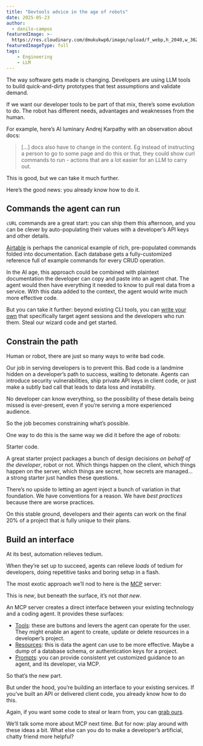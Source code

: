 ```yaml
---
title: "Devtools advice in the age of robots"
date: 2025-05-23
author:
  - danilo-campos
featuredImage: >-
  https://res.cloudinary.com/dmukukwp6/image/upload/f_webp,h_2040,w_3627,c_fill,g_auto,q_auto/math_meme_8b0013533e
featuredImageType: full
tags:
    - Engineering
    - LLM
---
```


The way software gets made is changing. Developers are using LLM tools to build quick-and-dirty prototypes that test assumptions and validate demand.

If we want our developer tools to be part of that mix, there’s some evolution to do. The robot has different needs, advantages and weaknesses from the human.

For example, here’s AI luminary Andrej Karpathy with an observation about docs:

> […] docs also have to change in the content. Eg instead of instructing a person to go to some page and do this or that, they could show curl commands to run - actions that  are a lot easier for an LLM to carry out.

This is good, but we can take it much further.

Here’s the good news: you already know how to do it.

## Commands the agent can run

`cURL` commands are a great start: you can ship them this afternoon, and you can be clever by auto-populating their values with a developer’s API keys and other details.

[Airtable](https://airtable.com/developers/web/api/introduction) is perhaps the canonical example of rich, pre-populated commands  folded into documentation. Each database gets a fully-customized reference full of example commands for every CRUD operation.

In the AI age, this approach could be combined with plaintext documentation the developer can copy and paste into an agent chat. The agent would then have everything it needed to know to pull real data from a service. With this data added to the context, the agent would write much more effective code.

But you can take it further: beyond existing CLI tools, you can [write your own](/blog/envoy-wizard-llm-agent) that specifically target agent sessions and the developers who run them. Steal our wizard code and get started.

## Constrain the path

Human or robot, there are just so many ways to write bad code.

Our job in serving developers is to prevent this. Bad code is a landmine hidden on a developer’s path to success, waiting to detonate. Agents can introduce security vulnerabilities, ship private API keys in client code, or just make a subtly bad call that leads to data loss and instability.

No developer can know everything, so the possibility of these details being missed is ever-present, even if you’re serving a more experienced audience.

So the job becomes constraining what’s possible.

One way to do this is the same way we did it before the age of robots:

Starter code.

A great starter project packages a bunch of design decisions *on behalf of the developer*, robot or not. Which things happen on the client, which things happen on the server, which things are secret, how secrets are managed… a strong starter just handles these questions.

There’s no upside to letting an agent inject a bunch of variation in that foundation. We have conventions for a reason. We have *best practices* because there are worse practices.

On this stable ground, developers and their agents can work on the final 20% of a project that *is* fully unique to their plans.

## Build an interface

At its best, automation relieves tedium.

When they’re set up to succeed, agents can relieve *loads* of tedium for developers, doing repetitive tasks and boring setup in a flash.

The most exotic approach we’ll nod to here is the [MCP](https://github.com/modelcontextprotocol) server: 

This is *new*, but beneath the surface, it’s not *that new*.

An MCP server creates a direct interface between your existing technology and a coding agent. It provides these surfaces:

- [Tools](https://modelcontextprotocol.io/docs/concepts/tools): these are buttons and levers the agent can operate for the user. They might enable an agent to create, update or delete resources in a developer’s project.
- [Resources](https://modelcontextprotocol.io/docs/concepts/resources): this is data the agent can use to be more effective. Maybe a dump of a database schema, or authentication keys for a project.
- [Prompts](https://modelcontextprotocol.io/docs/concepts/prompts): you can provide consistent yet customized guidance to an agent, and its developer, via MCP.

So that’s the new part.

But under the hood, you’re building an interface to your existing services. If you’ve built an API or delivered client code, you already know how to do this.

Again, if you want some code to steal or learn from, you can [grab ours](https://github.com/PostHog/mcp).

We’ll talk some more about MCP next time. But for now: play around with these ideas a bit. What else can you do to make a developer’s artificial, chatty friend more helpful?